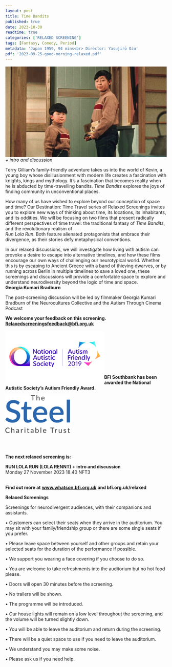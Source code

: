 ```yaml
---
layout: post
title: Time Bandits
published: true
date: 2023-10-30
readtime: true
categories: ['RELAXED SCREENING']
tags: [Fantasy, Comedy, Period]
metadata: 'Japan 1959, 94 mins<br> Director: Yasujirō Ozu'
pdf: '2023-09-25-good-morning-relaxed.pdf'
---
```


<img style="float: left;" src="/img/good-morning-02.jpg"><br><br><br><br><br><br><br><br><br><br><br>

_+ intro and discussion_

Terry Gilliam’s family-friendly adventure takes us into the world of Kevin, a young boy whose disillusionment with modern life creates a fascination with knights, kings and mythology. It’s a fascination that becomes reality when he is abducted by time-travelling bandits. _Time Bandits_ explores the joys of finding community in unconventional places.

How many of us have wished to explore beyond our conception of space and time? Our Destination: Time Travel series of Relaxed Screenings invites you to explore new ways of thinking about time, its locations, its inhabitants, and its oddities. We will be focusing on two films that present radically different perspectives of time travel: the traditional fantasy of _Time Bandits_, and the revolutionary realism of  
_Run Lola Run_. Both feature alienated protagonists that embrace their divergence, as their stories defy metaphysical conventions.

In our relaxed discussions, we will investigate how living with autism can provoke a desire to escape into alternative timelines, and how these films encourage our own ways of challenging our neurotypical world. Whether this is by escaping to Ancient Greece with a band of thieving dwarves, or by running across Berlin in multiple timelines to save a loved one, these screenings and discussions will provide a comfortable space to explore and understand neurodiversity beyond the logic of time and space.  
**Georgia Kumari Bradburn** 

The post-screening discussion will be led by filmmaker Georgia Kumari Bradburn of the Neurocultures Collective and the Autism Through Cinema Podcast  



**We welcome your feedback on this screening. Relaxedscreeningsfeedback@bfi.org.uk**


<img style="float: left;" src="/img/autistic_society.png"><br><br><br><br><br><br><br><br>
**BFI Southbank has been awarded the National Autistic Society’s Autism Friendly Award.**

<img style="float: left;" src="/img/steel-charitable-trust-logo-01.jpg" width="40%" height="40%"><br><br><br><br><br><br><br><br><br><br>

**The next relaxed screening is:**  

**RUN LOLA RUN (LOLA RENNT) + intro and discussion**  
Monday 27 November 2023 18.40 NFT3  
<br>


**Find out more at**
**www.whatson.bfi.org.uk**
**and bfi.org.uk/relaxed**


**Relaxed Screenings**

Screenings for neurodivergent audiences, with their companions and assistants.

• Customers can select their seats when they arrive in the auditorium. You may sit with your family/friendship group or there are some single seats if you prefer.

• Please leave space between yourself and other groups and retain your selected seats for the duration of the performance if possible.

• We support you wearing a face covering if you choose to do so.

• You are welcome to take refreshments into the auditorium but no hot food please.

• Doors will open 30 minutes before the screening.

• No trailers will be shown.

• The programme will be introduced.

• Our house lights will remain on a low level throughout the screening, and the volume will be turned slightly down.

• You will be able to leave the auditorium and return during the screening.

• There will be a quiet space to use if you need to leave the auditorium.

• We understand you may make some noise.

• Please ask us if you need help.

<!--stackedit_data:
eyJoaXN0b3J5IjpbLTExMzIxOTQ1NTAsLTkyMDE5MjE2NV19
-->